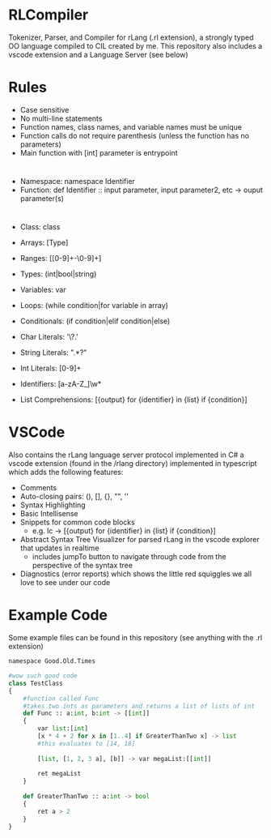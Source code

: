 # RLCompiler
Tokenizer, Parser, and Compiler for rLang (.rl extension), a strongly typed OO language compiled to CIL created by me.
This repository also includes a vscode extension and a Language Server (see below)

# Rules
 
* Case sensitive
* No multi-line statements
* Function names, class names, and variable names must be unique
* Function calls do not require parenthesis (unless the function has no parameters)
* Main function with \[int] parameter is entrypoint

#
* Namespace: namespace Identifier
* Function: def Identifier :: input parameter, input parameter2, etc -> ouput parameter(s)

#
* Class: class
* Arrays: \[Type\]
* Ranges: \[\[0-9]+\-\0-9]+\]
* Types: (int|bool|string)
* Variables: var
* Loops: (while condition|for variable in array)
* Conditionals: (if condition|elif condition|else)
* Char Literals: '\\?.'
* String Literals: \".*?\"
* Int Literals: \[0-9]+
* Identifiers: \[a-zA-Z_]\w*

* List Comprehensions: \[{output} for {identifier} in {list} if {condition}]

# VSCode

Also contains the rLang language server protocol implemented in C# a vscode extension (found in the /rlang directory) implemented in typescript which adds the following features:

 * Comments
 * Auto-closing pairs: (), [], {}, "", ''
 * Syntax Highlighting
 * Basic Intellisense
 * Snippets for common code blocks
     * e.g. lc -> \[{output} for {identifier} in {list} if {condition}]
 * Abstract Syntax Tree Visualizer for parsed rLang in the vscode explorer that updates in realtime
     * includes jumpTo button to navigate through code from the perspective of the syntax tree
 * Diagnostics (error reports) which shows the little red squiggles we all love to see under our code


# Example Code

Some example files can be found in this repository (see anything with the .rl extension)

```python
namespace Good.Old.Times

#wow such good code
class TestClass
{
    #function called Func
    #takes two ints as parameters and returns a list of lists of int
    def Func :: a:int, b:int -> [[int]]
    {
        var list:[int]
        [x * 4 + 2 for x in [1..4] if GreaterThanTwo x] -> list
        #this evaluates to [14, 18]
        
        [list, [1, 2, 3 a], [b]] -> var megaList:[[int]]
        
        ret megaList
    }
    
    def GreaterThanTwo :: a:int -> bool
    {
        ret a > 2
    }
}
```
